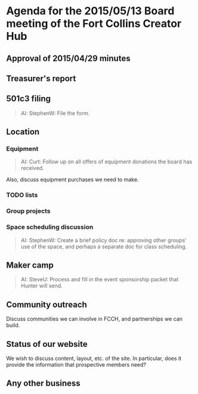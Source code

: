 # Agenda for the 2015/05/13 Board meeting of the Fort Collins Creator Hub

## Approval of 2015/04/29 minutes

## Treasurer's report

## 501c3 filing

> AI: StephenW: File the form.

## Location

### Equipment

> AI: Curt: Follow up on all offers of equipment donations the board has
> received.

Also, discuss equipment purchases we need to make.

### TODO lists

### Group projects

### Space scheduling discussion

> AI: StephenW: Create a brief policy doc re: approving other groups' use of
> the space, and perhaps a separate doc for class scheduling.

## Maker camp

> AI: SteveU: Process and fill in the event sponsorship packet that Hunter
> will send.

## Community outreach

Discuss communities we can involve in FCCH, and partnerships we can build.

## Status of our website

We wish to discuss content, layout, etc. of the site. In particular, does it
provide the information that prospective members need?

## Any other business


